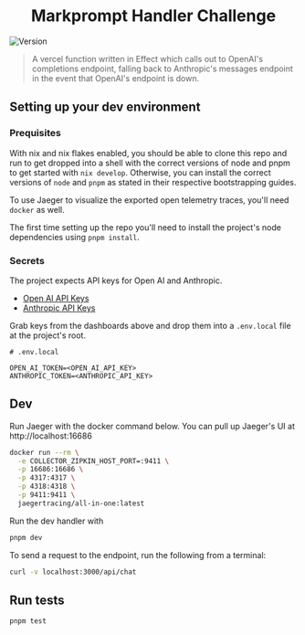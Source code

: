 <h1 align="center">Markprompt Handler Challenge</h1>
<p>
  <img alt="Version" src="https://img.shields.io/badge/version-0.1.0-blue.svg?cacheSeconds=2592000" />
</p>

> A vercel function written in Effect which calls out to OpenAI's completions endpoint, falling back to Anthropic's messages endpoint in the event that OpenAI's endpoint is down.

## Setting up your dev environment

### Prequisites
With nix and nix flakes enabled, you should be able to clone this repo and run to get dropped into a shell with the correct versions of node and pnpm to get started with `nix develop`. Otherwise, you can install the correct versions of `node` and `pnpm` as stated in their respective bootstrapping guides.

To use Jaeger to visualize the exported open telemetry traces, you'll need `docker` as well.

The first time setting up the repo you'll need to install the project's node dependencies using `pnpm install`.

### Secrets
The project expects API keys for Open AI and Anthropic.
- [Open AI API Keys](https://platform.openai.com/api-keys)
- [Anthropic API Keys](https://console.anthropic.com/settings/keys)

Grab keys from the dashboards above and drop them into a `.env.local` file at the project's root.

```
# .env.local

OPEN_AI_TOKEN=<OPEN_AI_API_KEY>
ANTHROPIC_TOKEN=<ANTHROPIC_API_KEY>
```

## Dev

Run Jaeger with the docker command below. You can pull up Jaeger's UI at http://localhost:16686

```sh
docker run --rm \
  -e COLLECTOR_ZIPKIN_HOST_PORT=:9411 \
  -p 16686:16686 \
  -p 4317:4317 \
  -p 4318:4318 \
  -p 9411:9411 \
  jaegertracing/all-in-one:latest
```

Run the dev handler with
```sh
pnpm dev
```
To send a request to the endpoint, run the following from a terminal:
```sh
curl -v localhost:3000/api/chat
```

## Run tests

```sh
pnpm test
```
